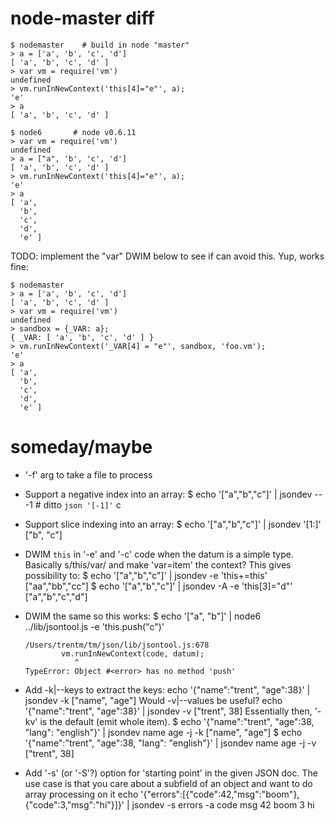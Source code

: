 # node-master diff

    $ nodemaster    # build in node "master"
    > a = ['a', 'b', 'c', 'd']
    [ 'a', 'b', 'c', 'd' ]
    > var vm = require('vm')
    undefined
    > vm.runInNewContext('this[4]="e"', a);
    'e'
    > a
    [ 'a', 'b', 'c', 'd' ]

    $ node6       # node v0.6.11
    > var vm = require('vm')
    undefined
    > a = ["a", 'b', 'c', 'd']
    [ 'a', 'b', 'c', 'd' ]
    > vm.runInNewContext('this[4]="e"', a);
    'e'
    > a
    [ 'a',
      'b',
      'c',
      'd',
      'e' ]

TODO: implement the "var" DWIM below to see if can avoid this. Yup, works fine:

    $ nodemaster
    > a = ['a', 'b', 'c', 'd']
    [ 'a', 'b', 'c', 'd' ]
    > var vm = require('vm')
    undefined
    > sandbox = {_VAR: a};
    { _VAR: [ 'a', 'b', 'c', 'd' ] }
    > vm.runInNewContext('_VAR[4] = "e"', sandbox, 'foo.vm');
    'e'
    > a
    [ 'a',
      'b',
      'c',
      'd',
      'e' ]


# someday/maybe

- '-f' arg to take a file to process

- Support a negative index into an array:
      $ echo '["a","b","c"]' | jsondev -- -1    # ditto `json '[-1]'`
      c

- Support slice indexing into an array:
      $ echo '["a","b","c"]' | jsondev '[1:]'
      ["b", "c"]

- DWIM `this` in '-e' and '-c' code when the datum is a simple type.
  Basically s/this/var/ and make 'var=item' the context? This gives
  possibility to:
      $ echo '["a","b","c"]' | jsondev -e 'this+=this'
      ["aa","bb","cc"]
      $ echo '["a","b","c"]' | jsondev -A -e 'this[3]="d"'
      ["a","b","c","d"]

- DWIM the same so this works:
      $ echo '["a", "b"]' | node6 ../lib/jsontool.js -e 'this.push("c")'

      /Users/trentm/tm/json/lib/jsontool.js:678
              vm.runInNewContext(code, datum);
                 ^
      TypeError: Object #<error> has no method 'push'

- Add -k|--keys to extract the keys:
        echo '{"name":"trent", "age":38}' | jsondev -k
        ["name", "age"]
  Would -v|--values be useful?
        echo '{"name":"trent", "age":38}' | jsondev -v
        ["trent", 38]
  Essentially then, '-kv' is the default (emit whole item).
        $ echo '{"name":"trent", "age":38, "lang": "english"}' | jsondev name age -j -k
        ["name", "age"]
        $ echo '{"name":"trent", "age":38, "lang": "english"}' | jsondev name age -j -v
        ["trent", 38]

- Add '-s' (or '-S'?) option for 'starting point' in the given JSON doc.
  The use case is that you care about a subfield of an object and want to
  do array processing on it
      echo '{"errors":[{"code":42,"msg":"boom"},{"code":3,"msg":"hi"}]}' | jsondev -s errors -a code msg
      42 boom
      3 hi
